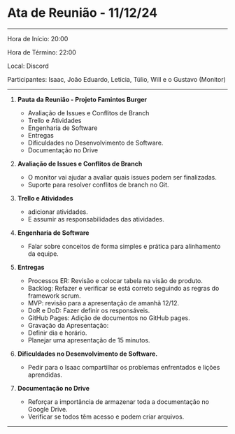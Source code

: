 # Ata de Reunião - 11/12/24 
___________________________________________________________________________________

Hora de Início: 20:00

Hora de Término: 22:00

Local: Discord

Participantes: Isaac, João Eduardo, Leticia, Túlio, Will e o Gustavo (Monitor)

___________________________________________________________________________________

1.  **Pauta da Reunião - Projeto Famintos Burger**  
    - Avaliação de Issues e Conflitos de Branch
    - Trello e Atividades
    - Engenharia de Software
    - Entregas
    - Dificuldades no Desenvolvimento de Software.
    - Documentação no Drive

2. **Avaliação de Issues e Conflitos de Branch**
	- O monitor vai ajudar a avaliar quais issues podem ser finalizadas.
	- Suporte para resolver conflitos de branch no Git.

3. **Trello e Atividades**
	- adicionar atividades.
	- E assumir as responsabilidades das atividades.

4. **Engenharia de Software**
	- Falar sobre conceitos de forma simples e prática para alinhamento da
      equipe.

5. **Entregas**
	- Processos ER: Revisão e colocar tabela na visão de produto.
	- Backlog: Refazer e verificar se está correto seguindo as regras do framework       scrum.
	- MVP: revisão para a apresentação de amanhã 12/12.
	- DoR e DoD: Fazer definir os responsáveis. 
	- GitHub Pages: Adição de documentos no GitHub pages. 
	- Gravação da Apresentação:
	- Definir dia e horário.
	- Planejar uma apresentação de 15 minutos. 

6. **Dificuldades no Desenvolvimento de Software.**
	- Pedir para o Isaac compartilhar os problemas enfrentados e lições aprendidas.

7. **Documentação no Drive**
	- Reforçar a importância de armazenar toda a documentação no Google Drive.
	- Verificar se todos têm acesso e podem criar arquivos.

___________________________________________________________________________________